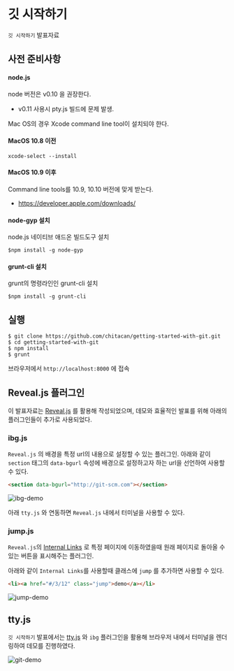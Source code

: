 # 깃 시작하기

`깃 시작하기` 발표자료

## 사전 준비사항
#### node.js
node 버전은 v0.10 을 권장한다.
* v0.11 사용시 pty.js 빌드에 문제 발생.

Mac OS의 경우 Xcode command line tool이 설치되야 한다.
#### MacOS 10.8 이전
```
xcode-select --install
```
#### MacOS 10.9 이후
Command line tools를 10.9, 10.10 버전에 맞게 받는다.
* https://developer.apple.com/downloads/ 

#### node-gyp 설치
node.js 네이티브 애드온 빌드도구 설치

```
$npm install -g node-gyp
```

#### grunt-cli 설치
grunt의 명령라인인 grunt-cli 설치

```
$npm install -g grunt-cli
```


## 실행

    $ git clone https://github.com/chitacan/getting-started-with-git.git
    $ cd getting-started-with-git
    $ npm install
    $ grunt

브라우저에서 `http://localhost:8000` 에 접속

## Reveal.js 플러그인

이 발표자료는 [Reveal.js](https://github.com/hakimel/reveal.js/) 를 활용해 작성되었으며, 데모와 효율적인 발표를 위해 아래의 플러그인들이 추가로 사용되었다.

### ibg.js

`Reveal.js` 의 배경을 특정 url의 내용으로 설정할 수 있는 플러그인. 아래와 같이 `section` 태그의 `data-bgurl` 속성에 배경으로 설정하고자 하는 url을 선언하여 사용할 수 있다.

```html
<section data-bgurl="http://git-scm.com"></section>
```

![ibg-demo](https://raw.github.com/chitacan/getting-started-with-git/master/img/ibg.gif)

아래 `tty.js` 와 연동하면 `Reveal.js` 내에서 터미널을 사용할 수 있다.

### jump.js

`Reveal.js`의 [Internal Links](https://github.com/hakimel/reveal.js/#internal-links) 로 특정 페이지에 이동하였을때 원래 페이지로 돌아올 수 있는 버튼을 표시해주는 플러그인.

아래와 같이 `Internal Links`를 사용할때 클래스에 `jump` 를 추가하면 사용할 수 있다.

```html
<li><a href="#/3/12" class="jump">demo</a></li>
```

![jump-demo](https://raw.github.com/chitacan/getting-started-with-git/master/img/jump.gif)

## tty.js

`깃 시작하기` 발표에서는 [tty.js](https://github.com/chjj/tty.js) 와 `ibg` 플러그인을 활용해 브라우저 내에서 터미널을 렌더링하여 데모를 진행하였다.

![git-demo](https://raw.github.com/chitacan/getting-started-with-git/master/img/git.gif)

